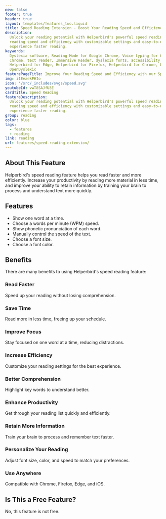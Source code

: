 ```yaml
---
new: false
footer: true
header: true
layout: templates/features_two.liquid
title: Speed Reading Extension - Boost Your Reading Speed and Efficiency
description:
  Unlock your reading potential with Helperbird's powerful speed reading extension. Improve your
  reading speed and efficiency with customizable settings and easy-to-use features. Try it now and
  experience faster reading.
keywords:
  Dyslexia software, Reading Mode for Google Chrome, Voice typing for Chrome, Text to speech for
  Chrome, text reader, Immersive Reader, dyslexia fonts, accessibility software, dyslexia software,
  Helperbird for Edge, Helperbird for Firefox, Helperbird for Chrome, Opendyslexic for Chrome,
  OpenDyslexic
featurePageTitle: Improve Your Reading Speed and Efficiency with our Speed Reading Extension
img: i1EeaekPHIo
icon: '/src/_includes/svgs/speed.svg'
youtubeId: vwT8SAJfU3E
cardTitle: Speed Reading
featureDescription:
  Unlock your reading potential with Helperbird's powerful speed reading extension. Improve your
  reading speed and efficiency with customizable settings and easy-to-use features. Try it now and
  experience faster reading.
group: reading
color: blue
tags:
  - features
  - reading
link: reading
url: features/speed-reading-extension/
---
```


## About This Feature

Helperbird's speed reading feature helps you read faster and more efficiently. Increase your
productivity by reading more material in less time, and improve your ability to retain information
by training your brain to process and understand text more quickly.

## Features

- Show one word at a time.
- Choose a words per minute (WPM) speed.
- Show phonetic pronunciation of each word.
- Manually control the speed of the text.
- Choose a font size.
- Choose a font color.

## Benefits

There are many benefits to using Helperbird's speed reading feature:

### Read Faster

Speed up your reading without losing comprehension.

### Save Time

Read more in less time, freeing up your schedule.

### Improve Focus

Stay focused on one word at a time, reducing distractions.

### Increase Efficiency

Customize your reading settings for the best experience.

### Better Comprehension

Highlight key words to understand better.

### Enhance Productivity

Get through your reading list quickly and efficiently.

### Retain More Information

Train your brain to process and remember text faster.

### Personalize Your Reading

Adjust font size, color, and speed to match your preferences.

### Use Anywhere

Compatible with Chrome, Firefox, Edge, and iOS.

## Is This a Free Feature?

No, this feature is not free.
